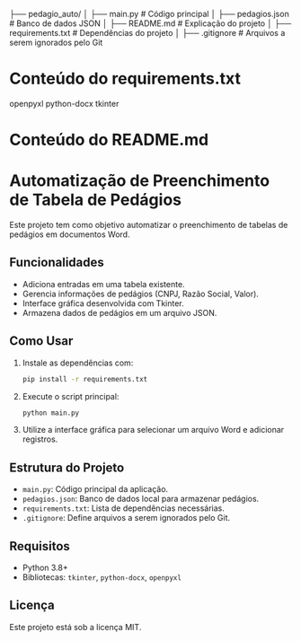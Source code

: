 ├── pedagio_auto/
│   ├── main.py  # Código principal
│   ├── pedagios.json  # Banco de dados JSON
│   ├── README.md  # Explicação do projeto
│   ├── requirements.txt  # Dependências do projeto
│   ├── .gitignore  # Arquivos a serem ignorados pelo Git

# Conteúdo do requirements.txt
openpyxl
python-docx
tkinter

# Conteúdo do README.md
# Automatização de Preenchimento de Tabela de Pedágios

Este projeto tem como objetivo automatizar o preenchimento de tabelas de pedágios em documentos Word.

## Funcionalidades
- Adiciona entradas em uma tabela existente.
- Gerencia informações de pedágios (CNPJ, Razão Social, Valor).
- Interface gráfica desenvolvida com Tkinter.
- Armazena dados de pedágios em um arquivo JSON.

## Como Usar
1. Instale as dependências com:
   ```bash
   pip install -r requirements.txt
   ```
2. Execute o script principal:
   ```bash
   python main.py
   ```
3. Utilize a interface gráfica para selecionar um arquivo Word e adicionar registros.

## Estrutura do Projeto
- `main.py`: Código principal da aplicação.
- `pedagios.json`: Banco de dados local para armazenar pedágios.
- `requirements.txt`: Lista de dependências necessárias.
- `.gitignore`: Define arquivos a serem ignorados pelo Git.

## Requisitos
- Python 3.8+
- Bibliotecas: `tkinter`, `python-docx`, `openpyxl`

## Licença
Este projeto está sob a licença MIT.
